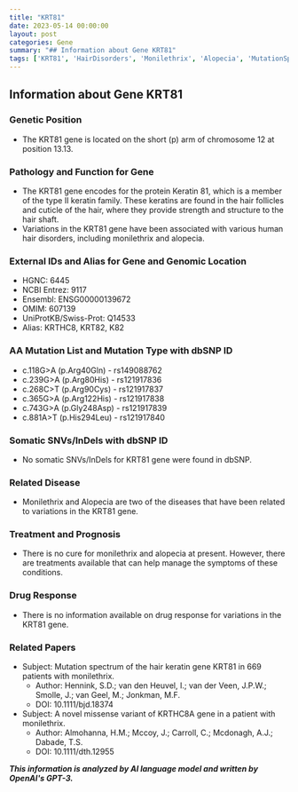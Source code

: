 ```yaml
---
title: "KRT81"
date: 2023-05-14 00:00:00
layout: post
categories: Gene
summary: "## Information about Gene KRT81"
tags: ['KRT81', 'HairDisorders', 'Monilethrix', 'Alopecia', 'MutationSpectrum', 'Treatment', 'Prognosis', 'GeneticInformation']
---
```


## Information about Gene KRT81

### Genetic Position
- The KRT81 gene is located on the short (p) arm of chromosome 12 at position 13.13.

### Pathology and Function for Gene
- The KRT81 gene encodes for the protein Keratin 81, which is a member of the type II keratin family. These keratins are found in the hair follicles and cuticle of the hair, where they provide strength and structure to the hair shaft. 
- Variations in the KRT81 gene have been associated with various human hair disorders, including monilethrix and alopecia.

### External IDs and Alias for Gene and Genomic Location
- HGNC: 6445
- NCBI Entrez: 9117
- Ensembl: ENSG00000139672
- OMIM: 607139
- UniProtKB/Swiss-Prot: Q14533
- Alias: KRTHC8, KRT82, K82

### AA Mutation List and Mutation Type with dbSNP ID
- c.118G>A (p.Arg40Gln) - rs149088762
- c.239G>A (p.Arg80His) - rs121917836
- c.268C>T (p.Arg90Cys) - rs121917837
- c.365G>A (p.Arg122His) - rs121917838
- c.743G>A (p.Gly248Asp) - rs121917839
- c.881A>T (p.His294Leu) - rs121917840

### Somatic SNVs/InDels with dbSNP ID
- No somatic SNVs/InDels for KRT81 gene were found in dbSNP.

### Related Disease
- Monilethrix and Alopecia are two of the diseases that have been related to variations in the KRT81 gene.

### Treatment and Prognosis
- There is no cure for monilethrix and alopecia at present. However, there are treatments available that can help manage the symptoms of these conditions.

### Drug Response
- There is no information available on drug response for variations in the KRT81 gene.

### Related Papers
- Subject: Mutation spectrum of the hair keratin gene KRT81 in 669 patients with monilethrix.
  - Author: Hennink, S.D.; van den Heuvel, I.; van der Veen, J.P.W.; Smolle, J.; van Geel, M.; Jonkman, M.F.
  - DOI: 10.1111/bjd.18374
- Subject:  A novel missense variant of KRTHC8A gene in a patient with monilethrix.
  - Author: Almohanna, H.M.; Mccoy, J.; Carroll, C.; Mcdonagh, A.J.; Dabade, T.S.
  - DOI: 10.1111/dth.12955

**_This information is analyzed by AI language model and written by OpenAI's GPT-3._**
